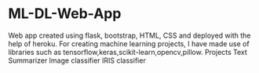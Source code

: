 # ML-DL-Web-App
Web app created using flask, bootstrap, HTML, CSS and deployed with the help of heroku. For creating machine learning projects, I have made use of libraries such as tensorflow,keras,scikit-learn,opencv,pillow. Projects      Text Summarizer     Image classifier     IRIS classifier
